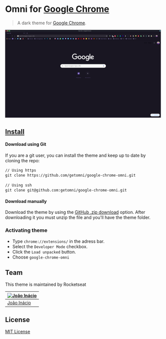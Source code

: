 # Omni for [Google Chrome](https://www.google.com/intl/pt-BR/chrome/)

> A dark theme for [Google Chrome](https://www.google.com/intl/pt-BR/chrome/).

![Screenshot](./screenshot.png)

## [Install](./INSTALL.md)

#### Download using Git

If you are a git user, you can install the theme and keep up to date by cloning the repo:<br>

```
// Using https
git clone https://github.com/getomni/google-chrome-omni.git

// Using ssh
git clone git@github.com:getomni/google-chrome-omni.git
```

#### Download manually

Download the theme by using the [GitHub .zip download](https://github.com/birobirobiro/google-chrome-omni/archive/master.zip) option. After downloading it you must unzip the file and you'll have the theme folder.

### Activating theme

- Type `chrome://extensions/` in the adress bar.
- Select the `Developer Mode` checkbox.
- Click the `Load unpacked` button.
- Choose `google-chrome-omni`

## Team

This theme is maintained by Rocketseat

[![João Inácio](https://avatars0.githubusercontent.com/u/22185823?v=3&s=70)](https://github.com/birobirobiro) |
--- |
[João Inácio](https://github.com/birobirobiro) |

## License

[MIT License](./LICENSE)
